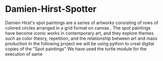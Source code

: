 # Damien-Hirst-Spotter
Damien Hirst's spot paintings are a series of artworks consisting of rows of colored circles arranged in a grid format on canvas..
The spot paintings have become iconic works in contemporary art, and they explore themes such as color theory, repetition, and the relationship between art and mass production
In the following project we will be using python to creat digital copies of the "Spot paintings" 
We have used the turtle module for the execution of same
